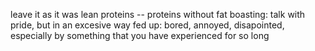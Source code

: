 leave it as it was
lean proteins -- proteins without fat
boasting: talk with pride, but in an excesive way
fed up: bored, annoyed, disapointed, especially by something that you have experienced for so long